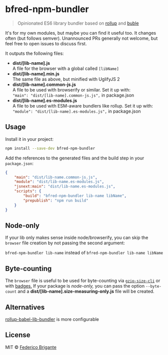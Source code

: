 # bfred-npm-bundler 

> Opinionated ES6 library bundler based on [rollup](https://github.com/rollup/rollup) and [buble](https://gitlab.com/Rich-Harris/buble)

It's for my own modules, but maybe you can find it useful too. It changes often (but follows semver). Unannounced PRs generally not welcome, but feel free to open issues to discuss first.

It outputs the following files:

* **dist/[lib-name].js**  
	A file for the browser with a global called `[libName]`
* **dist/[lib-name].min.js**  
	The same file as above, but minified with UglifyJS 2
* **dist/[lib-name].common-js.js**  
	A file to be used with browserify or similar. Set it up with:  
	`"main": "dist/[lib-name].common-js.js",` in package.json
* **dist/[lib-name].es-modules.js**  
	A file to be used with ESM-aware bundlers like rollup. Set it up with:  
	`"module": "dist/[lib-name].es-modules.js",` in package.json

## Usage

Install it in your project:

```sh
npm install --save-dev bfred-npm-bundler 
```

Add the references to the generated files and the build step in your `package.json`:

```json
{
	"main": "dist/lib-name.common-js.js",
	"module": "dist/lib-name.es-modules.js",
	"jsnext:main": "dist/lib-name.es-modules.js",
	"scripts": {
		"build": "bfred-npm-bundler lib-name libName",
		"prepublish": "npm run build"
	}
}
```

## Node-only

If your lib only makes sense inside node/browserify, you can skip the `browser` file creation by not passing the second argument:

`bfred-npm-bundler lib-name` instead of `bfred-npm-bundler lib-name libName`

## Byte-counting

The `browser` file is useful to be used for byte-counting via [`gzip-size-cli`](https://github.com/sindresorhus/gzip-size-cli) or with [badges.](https://github.com/exogen/badge-matrix#file-size-badges-for-any-file-on-github-or-npm) If your package is _node-only,_ you can pass the option `--byte-count` and a **dist/[lib-name].size-measuring-only.js** file will be created.

## Alternatives

[rollup-babel-lib-bundler](https://github.com/frostney/rollup-babel-lib-bundler) is more configurable

## License

MIT © [Federico Brigante](http://twitter.com/bfred_it)
